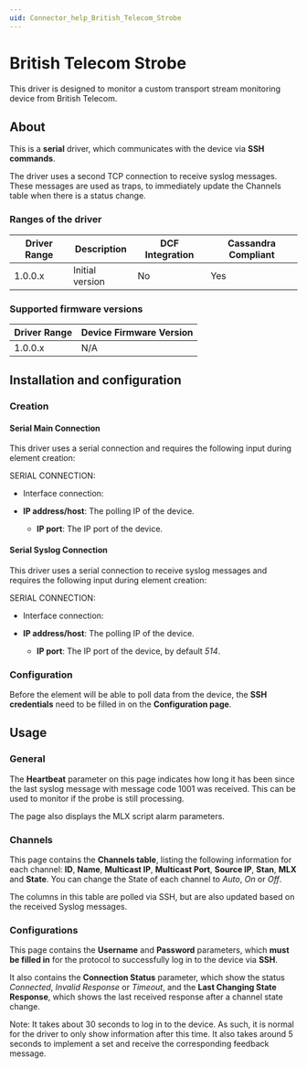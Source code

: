 ```yaml
---
uid: Connector_help_British_Telecom_Strobe
---
```


# British Telecom Strobe

This driver is designed to monitor a custom transport stream monitoring device from British Telecom.

## About

This is a **serial** driver, which communicates with the device via **SSH commands**.

The driver uses a second TCP connection to receive syslog messages. These messages are used as traps, to immediately update the Channels table when there is a status change.

### Ranges of the driver

| **Driver Range** | **Description** | **DCF Integration** | **Cassandra Compliant** |
|------------------|-----------------|---------------------|-------------------------|
| 1.0.0.x          | Initial version | No                  | Yes                     |

### Supported firmware versions

| **Driver Range** | **Device Firmware Version** |
|------------------|-----------------------------|
| 1.0.0.x          | N/A                         |

## Installation and configuration

### Creation

#### Serial Main Connection

This driver uses a serial connection and requires the following input during element creation:

SERIAL CONNECTION:

- Interface connection:

- **IP address/host**: The polling IP of the device.
  - **IP port**: The IP port of the device.

#### Serial Syslog Connection

This driver uses a serial connection to receive syslog messages and requires the following input during element creation:

SERIAL CONNECTION:

- Interface connection:

- **IP address/host**: The polling IP of the device.
  - **IP port**: The IP port of the device, by default *514*.

### Configuration

Before the element will be able to poll data from the device, the **SSH credentials** need to be filled in on the **Configuration page**.

## Usage

### General

The **Heartbeat** parameter on this page indicates how long it has been since the last syslog message with message code 1001 was received. This can be used to monitor if the probe is still processing.

The page also displays the MLX script alarm parameters.

### Channels

This page contains the **Channels table**, listing the following information for each channel: **ID**, **Name**, **Multicast IP**, **Multicast Port**, **Source IP**, **Stan**, **MLX** and **State**. You can change the State of each channel to *Auto*, *On* or *Off*.

The columns in this table are polled via SSH, but are also updated based on the received Syslog messages.

### Configurations

This page contains the **Username** and **Password** parameters, which **must be filled in** for the protocol to successfully log in to the device via **SSH**.

It also contains the **Connection Status** parameter, which show the status *Connected*, *Invalid Response* or *Timeout*, and the **Last Changing State Response**, which shows the last received response after a channel state change.

Note: It takes about 30 seconds to log in to the device. As such, it is normal for the driver to only show information after this time. It also takes around 5 seconds to implement a set and receive the corresponding feedback message.
